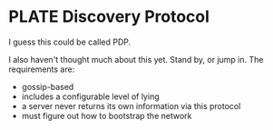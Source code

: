PLATE Discovery Protocol
========================

I guess this could be called PDP.

I also haven't thought much about this yet. Stand by, or jump in. The requirements are:

* gossip-based
* includes a configurable level of lying
* a server never returns its own information via this protocol
* must figure out how to bootstrap the network
